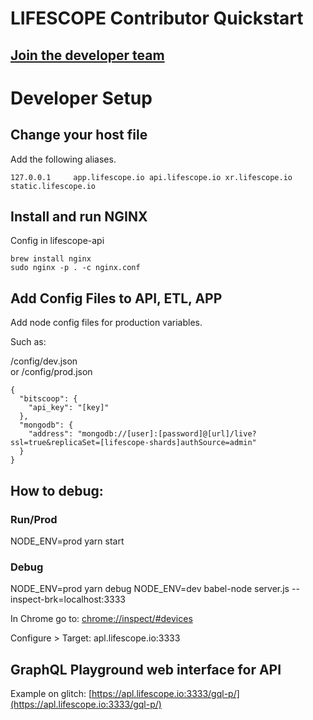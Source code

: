 # LIFESCOPE Contributor Quickstart

## [Join the developer team](https://lifescope.io/open-source/)

# Developer Setup

## Change your host file
 
 Add the following aliases.
```
127.0.0.1     app.lifescope.io api.lifescope.io xr.lifescope.io static.lifescope.io
```

## Install and run NGINX  

Config in lifescope-api
```
brew install nginx
sudo nginx -p . -c nginx.conf
```
  
## Add Config Files to API, ETL, APP

Add node config files for production variables. 

Such as: 

/config/dev.json  
or
/config/prod.json

~~~
{
  "bitscoop": {
    "api_key": "[key]"
  },
  "mongodb": {
    "address": "mongodb://[user]:[password]@[url]/live?ssl=true&replicaSet=[lifescope-shards]authSource=admin"
  }
}
~~~

## How to debug:

### Run/Prod

NODE_ENV=prod yarn start

### Debug

NODE_ENV=prod yarn debug
NODE_ENV=dev babel-node server.js --inspect-brk=localhost:3333

In Chrome go to: [chrome://inspect/#devices](chrome://inspect/#devices)

Configure > Target: apl.lifescope.io:3333

## GraphQL Playground web interface for API

Example on glitch:
[https://apl.lifescope.io:3333/gql-p/](https://apl.lifescope.io:3333/gql-p/)
<!--stackedit_data:
eyJoaXN0b3J5IjpbMTI1OTg2MjAzOCwtNjg5NDM2MTYxLDg1ND
g0ODE0NiwxMDE2MzQzODYzLC0xNDkwMjE1ODMwLC0xOTY3MjM2
Mjc4LC0xODQxMTczMjZdfQ==
-->